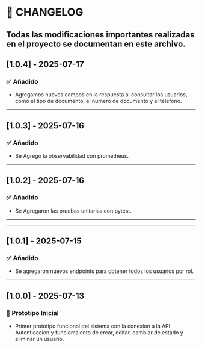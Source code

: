 # 📄 CHANGELOG

Todas las modificaciones importantes realizadas en el proyecto se documentan en este archivo.
---
## [1.0.4] - 2025-07-17
### ✅ Añadido

- Agregamos nuevos campos en la respuesta al consultar los usuarios, como el tipo de documento, el numero de documento y el telefono.
---
## [1.0.3] - 2025-07-16
### ✅ Añadido

- Se Agrego la observabilidad con prometheus.
---
## [1.0.2] - 2025-07-16
### ✅ Añadido

- Se Agregaron las pruebas unitarias con pytest.

---

---
## [1.0.1] - 2025-07-15
### ✅ Añadido

- Se agregaron nuevos endpoints para obtener todos los usuarios por rol.

---

## [1.0.0] - 2025-07-13
### 🚀 Prototipo Inicial
- Primer prototipo funcional del sistema con la conexion a la API Autenticacion y funciomaiento de crear, editar, cambiar de estado y eliminar un usuario.
 
